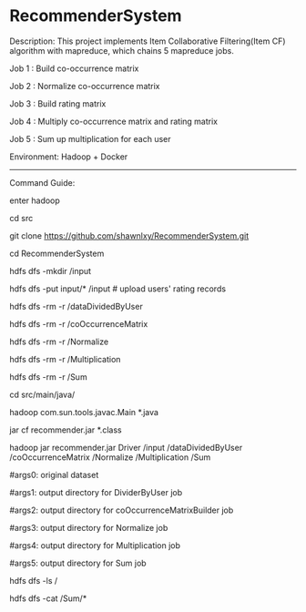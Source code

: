 # RecommenderSystem
Description: This project implements Item Collaborative Filtering(Item CF) algorithm with mapreduce, which chains 5 mapreduce jobs.

Job 1 : Build co-occurrence matrix

Job 2 : Normalize co-occurrence matrix

Job 3 : Build rating matrix

Job 4 : Multiply co-occurrence matrix and rating matrix

Job 5 : Sum up multiplication for each user

Environment: Hadoop + Docker

****************
Command Guide:

enter hadoop

cd src

git clone https://github.com/shawnlxy/RecommenderSystem.git

cd RecommenderSystem 

hdfs dfs -mkdir /input

hdfs dfs -put input/* /input  # upload users' rating records

hdfs dfs -rm -r /dataDividedByUser

hdfs dfs -rm -r /coOccurrenceMatrix

hdfs dfs -rm -r /Normalize

hdfs dfs -rm -r /Multiplication

hdfs dfs -rm -r /Sum

cd src/main/java/

hadoop com.sun.tools.javac.Main *.java

jar cf recommender.jar *.class

hadoop jar recommender.jar Driver /input /dataDividedByUser /coOccurrenceMatrix /Normalize /Multiplication /Sum

#args0: original dataset

#args1: output directory for DividerByUser job

#args2: output directory for coOccurrenceMatrixBuilder job

#args3: output directory for Normalize job

#args4: output directory for Multiplication job

#args5: output directory for Sum job

hdfs dfs -ls /

hdfs dfs -cat /Sum/*

